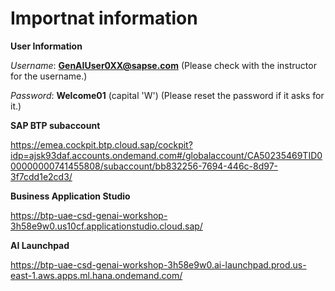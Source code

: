 # Importnat information

**User Information**

*Username*: **GenAIUser0XX@sapse.com** (Please check with the instructor for the username.)

*Password*: **Welcome01** (capital 'W') (Please reset the password if it asks for it.)

**SAP BTP subaccount** 

https://emea.cockpit.btp.cloud.sap/cockpit?idp=ajsk93daf.accounts.ondemand.com#/globalaccount/CA50235469TID000000000741455808/subaccount/bb832256-7694-446c-8d97-3f7cdd1e2cd3/

**Business Application Studio**

https://btp-uae-csd-genai-workshop-3h58e9w0.us10cf.applicationstudio.cloud.sap/

**AI Launchpad**

https://btp-uae-csd-genai-workshop-3h58e9w0.ai-launchpad.prod.us-east-1.aws.apps.ml.hana.ondemand.com/ 

